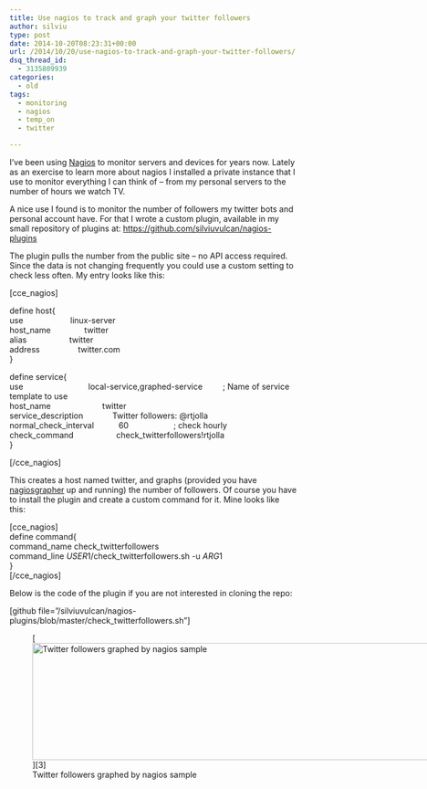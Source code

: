 ```yaml
---
title: Use nagios to track and graph your twitter followers
author: silviu
type: post
date: 2014-10-20T08:23:31+00:00
url: /2014/10/20/use-nagios-to-track-and-graph-your-twitter-followers/
dsq_thread_id:
  - 3135809939
categories:
  - old
tags:
  - monitoring
  - nagios
  - temp_on
  - twitter

---
```

I&#8217;ve been using [Nagios][1] to monitor servers and devices for years now. Lately as an exercise to learn more about nagios I installed a private instance that I use to monitor everything I can think of &#8211; from my personal servers to the number of hours we watch TV.

A nice use I found is to monitor the number of followers my twitter bots and personal account have. For that I wrote a custom plugin, available in my small repository of plugins at: <https://github.com/silviuvulcan/nagios-plugins>

The plugin pulls the number from the public site &#8211; no API access required. Since the data is not changing frequently you could use a custom setting to check less often. My entry looks like this:

[cce_nagios]

define host{  
use                     linux-server  
host_name               twitter  
alias                   twitter  
address                 twitter.com  
}

define service{  
use                             local-service,graphed-service         ; Name of service template to use  
host_name                       twitter  
service_description             Twitter followers: @rtjolla  
normal\_check\_interval           60                    ; check hourly  
check\_command                   check\_twitterfollowers!rtjolla  
}

[/cce_nagios]

This creates a host named twitter, and graphs (provided you have [nagiosgrapher][2] up and running) the number of followers. Of course you have to install the plugin and create a custom command for it. Mine looks like this:

[cce_nagios]  
define command{  
command\_name check\_twitterfollowers  
command\_line $USER1$/check\_twitterfollowers.sh -u $ARG1$  
}  
[/cce_nagios]

Below is the code of the plugin if you are not interested in cloning the repo:

[github file=&#8221;/silviuvulcan/nagios-plugins/blob/master/check_twitterfollowers.sh&#8221;]

<figure id="attachment_3060" aria-describedby="caption-attachment-3060" style="width: 860px" class="wp-caption aligncenter">[<img decoding="async" loading="lazy" class="wp-image-3060 size-large" src="http://blog.silviuvulcan.ro/wp-content/uploads/sites/2/2014/10/twitter-nagios-1024x244.png" alt="Twitter followers graphed by nagios sample" width="860" height="205" />][3]<figcaption id="caption-attachment-3060" class="wp-caption-text">Twitter followers graphed by nagios sample</figcaption></figure>

 [1]: http://www.nagios.org/
 [2]: http://nagiosgraph.sourceforge.net/
 [3]: http://blog.silviuvulcan.ro/wp-content/uploads/sites/2/2014/10/twitter-nagios.png